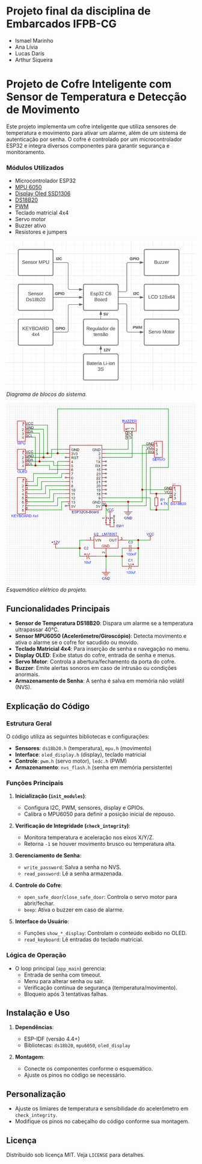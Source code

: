 # Projeto final da disciplina de Embarcados IFPB-CG

- Ismael Marinho
- Ana Lívia 
- Lucas Daris
- Arthur Siqueira

# Projeto de Cofre Inteligente com Sensor de Temperatura e Detecção de Movimento

Este projeto implementa um cofre inteligente que utiliza sensores de temperatura e movimento para ativar um alarme, além de um sistema de autenticação por senha. O cofre é controlado por um microcontrolador ESP32 e integra diversos componentes para garantir segurança e monitoramento.

### Módulos Utilizados

- Microcontrolador ESP32
- [MPU 6050](./components/mpu/mpu_component_doc.md)
- [Display Oled SSD1306](./components/oled_display/oled_component_doc.md)
- [DS18B20](./components/ds18b20/ds18b20_component_doc.md)
- [PWM](./components/pwm/ssr_component_doc.md)
- Teclado matricial 4x4
- Servo motor
- Buzzer ativo
- Resistores e jumpers

![Diagrama de Blocos](./images/block_diagram.PNG)  
*Diagrama de blocos do sistema.*

![Esquemático Elétrico](./images/schematic.PNG)  
*Esquemático elétrico do projeto.*

## Funcionalidades Principais
- **Sensor de Temperatura DS18B20**: Dispara um alarme se a temperatura ultrapassar 40°C.
- **Sensor MPU6050 (Acelerômetro/Giroscópio)**: Detecta movimento e ativa o alarme se o cofre for sacudido ou movido.
- **Teclado Matricial 4x4**: Para inserção de senha e navegação no menu.
- **Display OLED**: Exibe status do cofre, entrada de senha e menus.
- **Servo Motor**: Controla a abertura/fechamento da porta do cofre.
- **Buzzer**: Emite alertas sonoros em caso de intrusão ou condições anormais.
- **Armazenamento de Senha**: A senha é salva em memória não volátil (NVS).

## Explicação do Código

### Estrutura Geral
O código utiliza as seguintes bibliotecas e configurações:
- **Sensores**: `ds18b20.h` (temperatura), `mpu.h` (movimento)
- **Interface**: `oled_display.h` (display), teclado matricial
- **Controle**: `pwm.h` (servo motor), `ledc.h` (PWM)
- **Armazenamento**: `nvs_flash.h` (senha em memória persistente)

### Funções Principais
1. **Inicialização (`init_modules`)**:
   - Configura I2C, PWM, sensores, display e GPIOs.
   - Calibra o MPU6050 para definir a posição inicial de repouso.

2. **Verificação de Integridade (`check_integrity`)**:
   - Monitora temperatura e aceleração nos eixos X/Y/Z.
   - Retorna `-1` se houver movimento brusco ou temperatura alta.

3. **Gerenciamento de Senha**:
   - `write_password`: Salva a senha no NVS.
   - `read_password`: Lê a senha armazenada.

4. **Controle do Cofre**:
   - `open_safe_door`/`close_safe_door`: Controla o servo motor para abrir/fechar.
   - `beep`: Ativa o buzzer em caso de alarme.

5. **Interface do Usuário**:
   - Funções `show_*_display`: Controlam o conteúdo exibido no OLED.
   - `read_keyboard`: Lê entradas do teclado matricial.

### Lógica de Operação
- O loop principal (`app_main`) gerencia:
  - Entrada de senha com timeout.
  - Menu para alterar senha ou sair.
  - Verificação contínua de segurança (temperatura/movimento).
  - Bloqueio após 3 tentativas falhas.

## Instalação e Uso
1. **Dependências**:
   - ESP-IDF (versão 4.4+)
   - Bibliotecas: `ds18b20`, `mpu6050`, `oled_display`

2. **Montagem**:
   - Conecte os componentes conforme o esquemático.
   - Ajuste os pinos no código se necessário.

## Personalização
- Ajuste os limiares de temperatura e sensibilidade do acelerômetro em `check_integrity`.
- Modifique os pinos no cabeçalho do código conforme sua montagem.

## Licença
Distribuído sob licença MIT. Veja `LICENSE` para detalhes.

